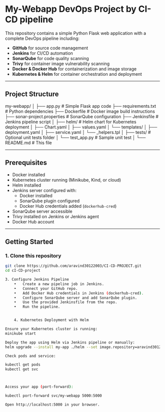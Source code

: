 # My-Webapp DevOps Project by CI-CD pipeline

This repository contains a simple Python Flask web application with a complete DevOps pipeline including:

- **GitHub** for source code management
- **Jenkins** for CI/CD automation
- **SonarQube** for code quality scanning
- **Trivy** for container image vulnerability scanning
- **Docker & Docker Hub** for containerization and image storage
- **Kubernetes & Helm** for container orchestration and deployment

---

## Project Structure

my-webapp/
│
├── app.py                        # Simple Flask app code
├── requirements.txt              # Python dependencies
├── Dockerfile                    # Docker image build instructions
├── sonar-project.properties      # SonarQube configuration
├── Jenkinsfile                   # Jenkins pipeline script
│
├── helm/                        # Helm chart for Kubernetes deployment
│   ├── Chart.yaml
│   ├── values.yaml
│   └── templates/
│       ├── deployment.yaml
│       ├── service.yaml
│       └── _helpers.tpl
│
├── tests/                       # Optional unit tests folder
│   └── test_app.py              # Sample unit test
│
└── README.md                    # This file

---

## Prerequisites

- Docker installed
- Kubernetes cluster running (Minikube, Kind, or cloud)
- Helm installed
- Jenkins server configured with:
  - Docker installed
  - SonarQube plugin configured
  - Docker Hub credentials added (`dockerhub-cred`)
- SonarQube server accessible
- Trivy installed on Jenkins or Jenkins agent
- Docker Hub account

---

## Getting Started

### 1. Clone this repository

```bash
git clone https://github.com/aravind30122003/CI-CD-PROJECT.git
cd cI-CD-project

3. Configure Jenkins Pipeline
	•	Create a new pipeline job in Jenkins.
	•	Connect your GitHub repo.
	•	Add Docker Hub credentials in Jenkins (dockerhub-cred).
	•	Configure SonarQube server and add SonarQube plugin.
	•	Use the provided Jenkinsfile from the repo.
	•	Run the pipeline.


    4. Kubernetes Deployment with Helm

Ensure your Kubernetes cluster is running:
minikube start

Deploy the app using Helm via Jenkins pipeline or manually:
helm upgrade --install my-app ./helm --set image.repository=aravind30122003/CI-CD-project --set image.tag=latest

Check pods and service:

kubectl get pods
kubectl get svc



Access your app (port-forward):

kubectl port-forward svc/my-webapp 5000:5000

Open http://localhost:5000 in your browser.
